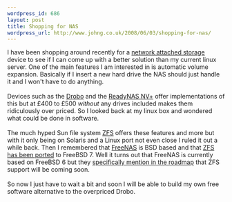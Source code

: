 ```yaml
--- 
wordpress_id: 686
layout: post
title: Shopping for NAS
wordpress_url: http://www.johng.co.uk/2008/06/03/shopping-for-nas/
---
```

I have been shopping around recently for a <a href="http://en.wikipedia.org/wiki/Network-attached_storage">network attached storage</a> device to see if I can come up with a better solution than my current linux server. One of the main features I am interested in is automatic volume expansion. Basically if I insert a new hard drive the NAS should just handle it and I won't have to do anything.<br /><br />Devices such as the <a href="http://www.drobo.com/">Drobo</a> and the <a href="http://www.netgear.co.uk/desktop_network_storage_rnd4250.php">ReadyNAS NV+</a> offer implementations of this but at £400 to £500 <i>without</i> any drives included makes them ridiculously over priced. So I looked back at my linux box and wondered what could be done in software.<br /><br />The much hyped Sun file system <a href="http://en.wikipedia.org/wiki/Zfs">ZFS</a> offers these features and more but with it only being on Solaris and a Linux port not even close I ruled it out a while back. Then I remembered that <a href="http://www.freenas.org/">FreeNAS</a> is BSD based and that <a href="http://en.wikipedia.org/wiki/FreeBSD#FreeBSD_7">ZFS</a><a href="http://en.wikipedia.org/wiki/FreeBSD#FreeBSD_7"> has been ported</a> to FreeBSD 7. Well it turns out that FreeNAS is currently based on FreeBSD 6 but they <a href="http://www.freenas.org/index.php?option=com_openwiki&Itemid=30&amp;id=roadmap:en#release_0.7x">specifically mention in the roadmap</a> that ZFS support will be coming soon.<br /><br />So now I just have to wait a bit and soon I will be able to build my own free software alternative to the overpriced Drobo.
